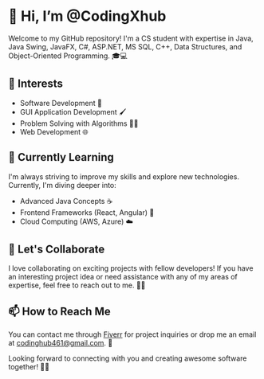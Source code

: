# 👋 Hi, I’m @CodingXhub

Welcome to my GitHub repository! I'm a CS student with expertise in Java, Java Swing, JavaFX, C#, ASP.NET, MS SQL, C++, Data Structures, and Object-Oriented Programming. 🎓💻

## 👀 Interests

- Software Development 🚀
- GUI Application Development 🖌️
- Problem Solving with Algorithms 🧠💡
- Web Development 🌐

## 🌱 Currently Learning

I'm always striving to improve my skills and explore new technologies. Currently, I'm diving deeper into:

- Advanced Java Concepts ☕
- Frontend Frameworks (React, Angular) 🌈
- Cloud Computing (AWS, Azure) ☁️

## 💞️ Let's Collaborate

I love collaborating on exciting projects with fellow developers! If you have an interesting project idea or need assistance with any of my areas of expertise, feel free to reach out to me. 🤝🤗

## 📫 How to Reach Me

You can contact me through [Fiverr](https://www.fiverr.com/s/44Qb6G) for project inquiries or drop me an email at codinghub461@gmail.com. 📧

Looking forward to connecting with you and creating awesome software together! 🚀🎉

